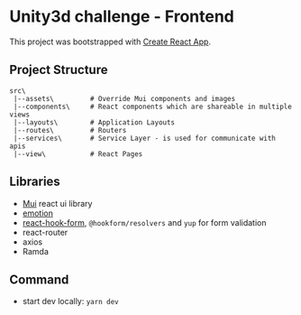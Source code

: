 # Unity3d challenge - Frontend

This project was bootstrapped with [Create React App](https://github.com/facebook/create-react-app).

## Project Structure

```
src\
 |--assets\         # Override Mui components and images
 |--components\     # React components which are shareable in multiple views
 |--layouts\        # Application Layouts 
 |--routes\         # Routers
 |--services\       # Service Layer - is used for communicate with apis
 |--view\           # React Pages 
```

## Libraries

- [Mui](https://mui.com/) react ui library
- [emotion](https://emotion.sh/) 
- [react-hook-form](https://react-hook-form.com/), `@hookform/resolvers` and `yup` for form validation
- react-router
- axios
- Ramda

## Command

- start dev locally: `yarn dev`



